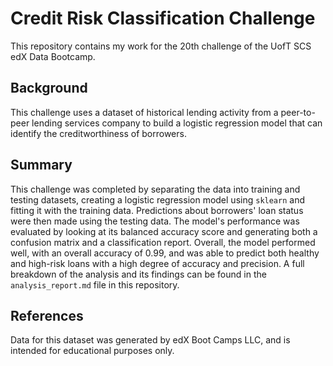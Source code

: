 # Credit Risk Classification Challenge

This repository contains my work for the 20th challenge of the UofT SCS edX Data Bootcamp.

## Background

This challenge uses a dataset of historical lending activity from a peer-to-peer lending services company to build a logistic regression model that can identify the creditworthiness of borrowers.

## Summary

This challenge was completed by separating the data into training and testing datasets, creating a logistic regression model using `sklearn` and fitting it with the training data. Predictions about borrowers' loan status were then made using the testing data. The model's performance was evaluated by looking at its balanced accuracy score and generating both a confusion matrix and a classification report. Overall, the model performed well, with an overall accuracy of 0.99, and was able to predict both healthy and high-risk loans with a high degree of accuracy and precision. A full breakdown of the analysis and its findings can be found in the `analysis_report.md` file in this repository.

## References

Data for this dataset was generated by edX Boot Camps LLC, and is intended for educational purposes only.